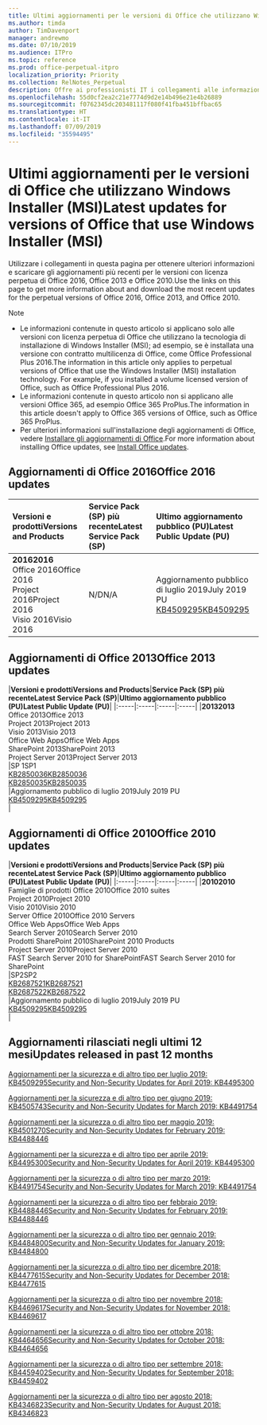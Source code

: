 ```yaml
---
title: Ultimi aggiornamenti per le versioni di Office che utilizzano Windows Installer (MSI)
ms.author: timda
author: TimDavenport
manager: andrewmo
ms.date: 07/10/2019
ms.audience: ITPro
ms.topic: reference
ms.prod: office-perpetual-itpro
localization_priority: Priority
ms.collection: RelNotes_Perpetual
description: Offre ai professionisti IT i collegamenti alle informazioni sugli aggiornamenti più recenti delle versioni con licenza perpetua di Office 2016, Office 2013 e Office 2010
ms.openlocfilehash: 55d0cf2ea2c21e7774d9d2e14b496e21e4b26889
ms.sourcegitcommit: f0762345dc203481117f080f41fba451bffbac65
ms.translationtype: HT
ms.contentlocale: it-IT
ms.lasthandoff: 07/09/2019
ms.locfileid: "35594495"
---
```

# <a name="latest-updates-for-versions-of-office-that-use-windows-installer-msi"></a><span data-ttu-id="42741-103">Ultimi aggiornamenti per le versioni di Office che utilizzano Windows Installer (MSI)</span><span class="sxs-lookup"><span data-stu-id="42741-103">Latest updates for versions of Office that use Windows Installer (MSI)</span></span>

<span data-ttu-id="42741-104">Utilizzare i collegamenti in questa pagina per ottenere ulteriori informazioni e scaricare gli aggiornamenti più recenti per le versioni con licenza perpetua di Office 2016, Office 2013 e Office 2010.</span><span class="sxs-lookup"><span data-stu-id="42741-104">Use the links on this page to get more information about and download the most recent updates for the perpetual versions of Office 2016, Office 2013, and Office 2010.</span></span>
  
 
> [!NOTE]
> - <span data-ttu-id="42741-p101">Le informazioni contenute in questo articolo si applicano solo alle versioni con licenza perpetua di Office che utilizzano la tecnologia di installazione di Windows Installer (MSI); ad esempio, se è installata una versione con contratto multilicenza di Office, come Office Professional Plus 2016.</span><span class="sxs-lookup"><span data-stu-id="42741-p101">The information in this article only applies to perpetual versions of Office that use the Windows Installer (MSI) installation technology. For example, if you installed a volume licensed version of Office, such as Office Professional Plus 2016.</span></span>
> - <span data-ttu-id="42741-107">Le informazioni contenute in questo articolo non si applicano alle versioni Office 365, ad esempio Office 365 ProPlus.</span><span class="sxs-lookup"><span data-stu-id="42741-107">The information in this article doesn't apply to Office 365 versions of Office, such as Office 365 ProPlus.</span></span>
> - <span data-ttu-id="42741-108">Per ulteriori informazioni sull'installazione degli aggiornamenti di Office, vedere [Installare gli aggiornamenti di Office](https://support.office.com/article/2ab296f3-7f03-43a2-8e50-46de917611c5).</span><span class="sxs-lookup"><span data-stu-id="42741-108">For more information about installing Office updates, see [Install Office updates](https://support.office.com/article/2ab296f3-7f03-43a2-8e50-46de917611c5).</span></span> 


## <a name="office-2016-updates"></a><span data-ttu-id="42741-109">Aggiornamenti di Office 2016</span><span class="sxs-lookup"><span data-stu-id="42741-109">Office 2016 updates</span></span>

|<span data-ttu-id="42741-110">**Versioni e prodotti**</span><span class="sxs-lookup"><span data-stu-id="42741-110">**Versions and Products**</span></span>|<span data-ttu-id="42741-111">**Service Pack (SP) più recente**</span><span class="sxs-lookup"><span data-stu-id="42741-111">**Latest Service Pack (SP)**</span></span>|<span data-ttu-id="42741-112">**Ultimo aggiornamento pubblico (PU)**</span><span class="sxs-lookup"><span data-stu-id="42741-112">**Latest Public Update (PU)**</span></span>|
|:-----|:-----|:-----|
|<span data-ttu-id="42741-113">**2016**</span><span class="sxs-lookup"><span data-stu-id="42741-113">**2016**</span></span> <br/> <span data-ttu-id="42741-114">Office 2016</span><span class="sxs-lookup"><span data-stu-id="42741-114">Office 2016</span></span>  <br/> <span data-ttu-id="42741-115">Project 2016</span><span class="sxs-lookup"><span data-stu-id="42741-115">Project 2016</span></span>  <br/> <span data-ttu-id="42741-116">Visio 2016</span><span class="sxs-lookup"><span data-stu-id="42741-116">Visio 2016</span></span>  <br/> |<span data-ttu-id="42741-117">N/D</span><span class="sxs-lookup"><span data-stu-id="42741-117">N/A</span></span>  <br/> |<span data-ttu-id="42741-118">Aggiornamento pubblico di luglio 2019</span><span class="sxs-lookup"><span data-stu-id="42741-118">July 2019 PU</span></span>  <br/> [<span data-ttu-id="42741-119">KB4509295</span><span class="sxs-lookup"><span data-stu-id="42741-119">KB4509295</span></span>](https://support.microsoft.com/help/4509295) <br/> |
   
## <a name="office-2013-updates"></a><span data-ttu-id="42741-120">Aggiornamenti di Office 2013</span><span class="sxs-lookup"><span data-stu-id="42741-120">Office 2013 updates</span></span>

|<span data-ttu-id="42741-121">**Versioni e prodotti**</span><span class="sxs-lookup"><span data-stu-id="42741-121">**Versions and Products**</span></span>|<span data-ttu-id="42741-122">**Service Pack (SP) più recente**</span><span class="sxs-lookup"><span data-stu-id="42741-122">**Latest Service Pack (SP)**</span></span>|<span data-ttu-id="42741-123">**Ultimo aggiornamento pubblico (PU)**</span><span class="sxs-lookup"><span data-stu-id="42741-123">**Latest Public Update (PU)**</span></span>|
|:-----|:-----|:-----|:-----|
|<span data-ttu-id="42741-124">**2013**</span><span class="sxs-lookup"><span data-stu-id="42741-124">**2013**</span></span> <br/> <span data-ttu-id="42741-125">Office 2013</span><span class="sxs-lookup"><span data-stu-id="42741-125">Office 2013</span></span>  <br/> <span data-ttu-id="42741-126">Project 2013</span><span class="sxs-lookup"><span data-stu-id="42741-126">Project 2013</span></span>  <br/> <span data-ttu-id="42741-127">Visio 2013</span><span class="sxs-lookup"><span data-stu-id="42741-127">Visio 2013</span></span>  <br/> <span data-ttu-id="42741-128">Office Web Apps</span><span class="sxs-lookup"><span data-stu-id="42741-128">Office Web Apps</span></span>  <br/> <span data-ttu-id="42741-129">SharePoint 2013</span><span class="sxs-lookup"><span data-stu-id="42741-129">SharePoint 2013</span></span>  <br/> <span data-ttu-id="42741-130">Project Server 2013</span><span class="sxs-lookup"><span data-stu-id="42741-130">Project Server 2013</span></span>  <br/> |<span data-ttu-id="42741-131">SP 1</span><span class="sxs-lookup"><span data-stu-id="42741-131">SP1</span></span> <br/> [<span data-ttu-id="42741-132">KB2850036</span><span class="sxs-lookup"><span data-stu-id="42741-132">KB2850036</span></span>](https://support.microsoft.com/kb/2850036) <br/>[<span data-ttu-id="42741-133">KB2850035</span><span class="sxs-lookup"><span data-stu-id="42741-133">KB2850035</span></span>](https://support.microsoft.com/kb/2850035) <br/> |<span data-ttu-id="42741-134">Aggiornamento pubblico di luglio 2019</span><span class="sxs-lookup"><span data-stu-id="42741-134">July 2019 PU</span></span>  <br/> [<span data-ttu-id="42741-135">KB4509295</span><span class="sxs-lookup"><span data-stu-id="42741-135">KB4509295</span></span>](https://support.microsoft.com/help/4509295) <br/> |
   
## <a name="office-2010-updates"></a><span data-ttu-id="42741-136">Aggiornamenti di Office 2010</span><span class="sxs-lookup"><span data-stu-id="42741-136">Office 2010 updates</span></span>

|<span data-ttu-id="42741-137">**Versioni e prodotti**</span><span class="sxs-lookup"><span data-stu-id="42741-137">**Versions and Products**</span></span>|<span data-ttu-id="42741-138">**Service Pack (SP) più recente**</span><span class="sxs-lookup"><span data-stu-id="42741-138">**Latest Service Pack (SP)**</span></span>|<span data-ttu-id="42741-139">**Ultimo aggiornamento pubblico (PU)**</span><span class="sxs-lookup"><span data-stu-id="42741-139">**Latest Public Update (PU)**</span></span>|
|:-----|:-----|:-----|:-----|
|<span data-ttu-id="42741-140">**2010**</span><span class="sxs-lookup"><span data-stu-id="42741-140">**2010**</span></span> <br/> <span data-ttu-id="42741-141">Famiglie di prodotti Office 2010</span><span class="sxs-lookup"><span data-stu-id="42741-141">Office 2010 suites</span></span>  <br/> <span data-ttu-id="42741-142">Project 2010</span><span class="sxs-lookup"><span data-stu-id="42741-142">Project 2010</span></span>  <br/> <span data-ttu-id="42741-143">Visio 2010</span><span class="sxs-lookup"><span data-stu-id="42741-143">Visio 2010</span></span>  <br/> <span data-ttu-id="42741-144">Server Office 2010</span><span class="sxs-lookup"><span data-stu-id="42741-144">Office 2010 Servers</span></span>  <br/> <span data-ttu-id="42741-145">Office Web Apps</span><span class="sxs-lookup"><span data-stu-id="42741-145">Office Web Apps</span></span>  <br/> <span data-ttu-id="42741-146">Search Server 2010</span><span class="sxs-lookup"><span data-stu-id="42741-146">Search Server 2010</span></span>  <br/> <span data-ttu-id="42741-147">Prodotti SharePoint 2010</span><span class="sxs-lookup"><span data-stu-id="42741-147">SharePoint 2010 Products</span></span>  <br/> <span data-ttu-id="42741-148">Project Server 2010</span><span class="sxs-lookup"><span data-stu-id="42741-148">Project Server 2010</span></span>  <br/> <span data-ttu-id="42741-149">FAST Search Server 2010 for SharePoint</span><span class="sxs-lookup"><span data-stu-id="42741-149">FAST Search Server 2010 for SharePoint</span></span>  <br/> |<span data-ttu-id="42741-150">SP2</span><span class="sxs-lookup"><span data-stu-id="42741-150">SP2</span></span> <br/>[<span data-ttu-id="42741-151">KB2687521</span><span class="sxs-lookup"><span data-stu-id="42741-151">KB2687521</span></span>](https://support.microsoft.com/kb/2687521) <br/> [<span data-ttu-id="42741-152">KB2687522</span><span class="sxs-lookup"><span data-stu-id="42741-152">KB2687522</span></span>](https://support.microsoft.com/kb/2687522) <br/> |<span data-ttu-id="42741-153">Aggiornamento pubblico di luglio 2019</span><span class="sxs-lookup"><span data-stu-id="42741-153">July 2019 PU</span></span>  <br/> [<span data-ttu-id="42741-154">KB4509295</span><span class="sxs-lookup"><span data-stu-id="42741-154">KB4509295</span></span>](https://support.microsoft.com/help/4509295) <br/>|
   

   
## <a name="updates-released-in-past-12-months"></a><span data-ttu-id="42741-155">Aggiornamenti rilasciati negli ultimi 12 mesi</span><span class="sxs-lookup"><span data-stu-id="42741-155">Updates released in past 12 months</span></span>

[<span data-ttu-id="42741-156">Aggiornamenti per la sicurezza e di altro tipo per luglio 2019: KB4509295</span><span class="sxs-lookup"><span data-stu-id="42741-156">Security and Non-Security Updates for April 2019: KB4495300</span></span>](https://support.microsoft.com/help/4509295)

[<span data-ttu-id="42741-157">Aggiornamenti per la sicurezza e di altro tipo per giugno 2019: KB4505743</span><span class="sxs-lookup"><span data-stu-id="42741-157">Security and Non-Security Updates for March 2019: KB4491754</span></span>](https://support.microsoft.com/help/4505743)

[<span data-ttu-id="42741-158">Aggiornamenti per la sicurezza o di altro tipo per maggio 2019: KB4501270</span><span class="sxs-lookup"><span data-stu-id="42741-158">Security and Non-Security Updates for February 2019: KB4488446</span></span>](https://support.microsoft.com/it-IT/help/4501270)

[<span data-ttu-id="42741-159">Aggiornamenti per la sicurezza e di altro tipo per aprile 2019: KB4495300</span><span class="sxs-lookup"><span data-stu-id="42741-159">Security and Non-Security Updates for April 2019: KB4495300</span></span>](https://support.microsoft.com/it-IT/help/4495300)

[<span data-ttu-id="42741-160">Aggiornamenti per la sicurezza o di altro tipo per marzo 2019: KB4491754</span><span class="sxs-lookup"><span data-stu-id="42741-160">Security and Non-Security Updates for March 2019: KB4491754</span></span>](https://support.microsoft.com/it-IT/help/4491754) 

[<span data-ttu-id="42741-161">Aggiornamenti per la sicurezza o di altro tipo per febbraio 2019: KB4488446</span><span class="sxs-lookup"><span data-stu-id="42741-161">Security and Non-Security Updates for February 2019: KB4488446</span></span>](https://support.microsoft.com/help/4488446)

[<span data-ttu-id="42741-162">Aggiornamenti per la sicurezza o di altro tipo per gennaio 2019: KB4484800</span><span class="sxs-lookup"><span data-stu-id="42741-162">Security and Non-Security Updates for January 2019: KB4484800</span></span>](https://support.microsoft.com/help/4484800)

[<span data-ttu-id="42741-163">Aggiornamenti per la sicurezza o di altro tipo per dicembre 2018: KB4477615</span><span class="sxs-lookup"><span data-stu-id="42741-163">Security and Non-Security Updates for December 2018: KB4477615</span></span>](https://support.microsoft.com/help/4477615)

[<span data-ttu-id="42741-164">Aggiornamenti per la sicurezza o di altro tipo per novembre 2018: KB4469617</span><span class="sxs-lookup"><span data-stu-id="42741-164">Security and Non-Security Updates for November 2018: KB4469617</span></span>](https://support.microsoft.com/help/4469617)

[<span data-ttu-id="42741-165">Aggiornamenti per la sicurezza o di altro tipo per ottobre 2018: KB4464656</span><span class="sxs-lookup"><span data-stu-id="42741-165">Security and Non-Security Updates for October 2018: KB4464656</span></span>](https://support.microsoft.com/help/4464656)

[<span data-ttu-id="42741-166">Aggiornamenti per la sicurezza o di altro tipo per settembre 2018: KB4459402</span><span class="sxs-lookup"><span data-stu-id="42741-166">Security and Non-Security Updates for September 2018: KB4459402</span></span>](https://support.microsoft.com/help/4459402) 

[<span data-ttu-id="42741-167">Aggiornamenti per la sicurezza o di altro tipo per agosto 2018: KB4346823</span><span class="sxs-lookup"><span data-stu-id="42741-167">Security and Non-Security Updates for August 2018: KB4346823</span></span>](https://support.microsoft.com/help/4346823)   

   

  


  
 
  
 
  

  
   
  
